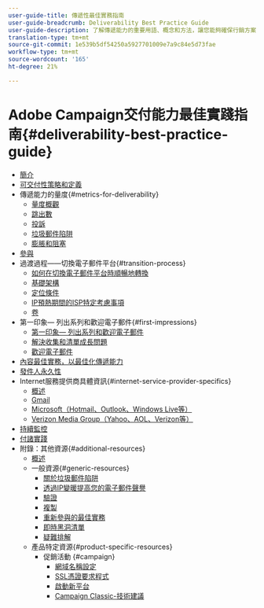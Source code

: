 ```yaml
---
user-guide-title: 傳遞性最佳實務指南
user-guide-breadcrumb: Deliverability Best Practice Guide
user-guide-description: 了解傳遞能力的重要用語、概念和方法，讓您能夠確保行銷方案成功推行。
translation-type: tm+mt
source-git-commit: 1e539b5df54250a5927701009e7a9c84e5d73fae
workflow-type: tm+mt
source-wordcount: '165'
ht-degree: 21%

---
```



# Adobe Campaign交付能力最佳實踐指南{#deliverability-best-practice-guide}

+ [簡介](/help/introduction.md)
+ [可交付性策略和定義](/help/deliverability-strategy-and-definition.md)
+ 傳遞能力的量度{#metrics-for-deliverability}
   + [量度概觀](/help/metrics/metrics-overview.md)
   + [跳出數](/help/metrics/bounces.md)
   + [投訴](/help/metrics/complaints.md)
   + [垃圾郵件陷阱](/help/metrics/spam-traps.md)
   + [膨脹和阻塞](/help/metrics/bulking-and-blocking.md)
+ [參與](/help/engagement.md)
+ 過渡過程——切換電子郵件平台{#transition-process}
   + [如何在切換電子郵件平台時順暢地轉換](/help/transition-process/switching-email-platforms.md)
   + [基礎架構](/help/transition-process/infrastructure.md)
   + [定位條件](/help/transition-process/targeting-criteria.md)
   + [IP預熱期間的ISP特定考慮事項](/help/transition-process/isp-specific-considerations-during-ip-warming.md)
   + [卷](/help/transition-process/volume.md)
+ 第一印象— 列出系列和歡迎電子郵件{#first-impressions}
   + [第一印象— 列出系列和歡迎電子郵件](/help/first-impressions/introduction.md)
   + [解決收集和清單成長問題](/help/first-impressions/address-collection-and-list-growth.md)
   + [歡迎電子郵件](/help/first-impressions/welcome-emails.md)
+ [內容最佳實務，以最佳化傳遞能力](/help/content-best-practices-for-optimal-delivery.md)
+ [發件人永久性](/help/sender-permanence.md)
+ Internet服務提供商具體資訊{#internet-service-provider-specifics}
   + [概述](/help/internet-service-provider-specifics/overview.md)
   + [Gmail](/help/internet-service-provider-specifics/gmail.md)
   + [Microsoft（Hotmail、Outlook、Windows Live等）](/help/internet-service-provider-specifics/microsoft.md)
   + [Verizon Media Group（Yahoo、AOL、Verizon等）](/help/internet-service-provider-specifics/verizon-media-group.md)
+ [持續監控](/help/ongoing-monitoring.md)
+ [付諸實踐](/help/putting-it-in-practice.md)
+ 附錄：其他資源{#additional-resources}
   + [概述](/help/additional-resources/general-resources.md)
   + 一般資源{#generic-resources}
      + [關於垃圾郵件陷阱](/help/additional-resources/all-about-spam-traps.md)
      + [透過IP變暖提高您的電子郵件聲譽](/help/additional-resources/increase-reputation-with-ip-warming.md)
      + [驗證](/help/additional-resources/authentication.md)
      + [複製](/help/additional-resources/duplicates.md)
      + [重新參與的最佳實務](/help/additional-resources/re-engagement.md)
      + [即時黑洞清單](/help/additional-resources/blocklist-databases.md)
      + [疑難排解](/help/additional-resources/troubleshooting.md)
   + 產品特定資源{#product-specific-resources}
      + 促銷活動 {#campaign}
         + [網域名稱設定](/help/additional-resources/ac-domain-name-setup.md)
         + [SSL憑證要求程式](/help/additional-resources/ac-ssl-certificate-request.md)
         + [啟動新平台](/help/additional-resources/ac-starting-new-platform.md)
         + [Campaign Classic-技術建議](/help/additional-resources/acc-technical-recommendations.md)
